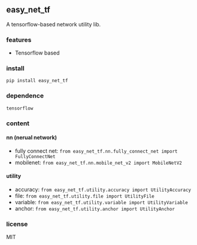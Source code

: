 ## easy_net_tf

A tensorflow-based network utility lib.

### features
- Tensorflow based

### install	
`pip install easy_net_tf`

### dependence
`tensorflow`

### content

#### nn (nerual network)
- fully connect net: `from easy_net_tf.nn.fully_connect_net import FullyConnectNet`
- mobilenet: `from easy_net_tf.nn.mobile_net_v2 import MobileNetV2`

#### utility
- accuracy:	`from easy_net_tf.utility.accuracy import UtilityAccuracy`
- file:	`from easy_net_tf.utility.file import UtilityFile`
- variable:	`from easy_net_tf.utility.variable import UtilityVariable`
- anchor: `from easy_net_tf.utility.anchor import UtilityAnchor`

### license
MIT